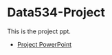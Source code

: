 # Data534-Project

This is the project ppt.

* [Project PowerPoint](https://docs.google.com/presentation/d/1k_2HS7sPZK23eSFzE6uvYBL2nj3trNtjOAtTYUTPIIo/edit?usp=sharing) 
